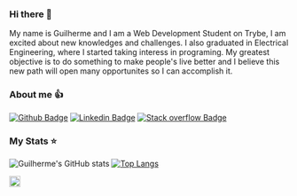 ### Hi there 👋

My name is Guilherme and I am a Web Development Student on Trybe, I am excited about new knowledges and challenges. I also graduated in Electrical Engineering, where I started taking interess in programing.
My greatest objective is to do something to make people's live better and I believe this new path will open many opportunites so I can accomplish it.

### About me 👍

[![Github Badge](https://img.shields.io/badge/-Github-000?style=for-the-badge&logo=Github&logoColor=white&link=https://github.com/guilhermehjunior)](https://github.com/guilhermehjunior) [![Linkedin Badge](https://img.shields.io/badge/-LinkedIn-blue?style=for-the-badge&logo=Linkedin&logoColor=white&link=https://www.linkedin.com/in/guilherme-hermenegildo-junior/)]( https://www.linkedin.com/in/guilherme-hermenegildo-junior/) [![Stack overflow Badge](https://img.shields.io/badge/Stack_Overflow-FE7A16?style=for-the-badge&logo=stack-overflow&logoColor=white&link=https://stackoverflow.com/users/16921323/guilherme-hermenegildo-junior)](https://stackoverflow.com/users/16921323/guilherme-hermenegildo-junior)

### My Stats ⭐

![Guilherme's GitHub stats](https://github-readme-stats.vercel.app/api?username=guilhermehjunior&show_icons=true&theme=dracula)
[![Top Langs](https://github-readme-stats.vercel.app/api/top-langs/?username=guilhermehjunior&layout=compact&theme=dracula)](https://github.com/guilhermehjunior/github-readme-stats)


<code><img height="20" src="https://img.shields.io/badge/Java-ED8B00?style=for-the-badge&logo=java&logoColor=white"></code>



